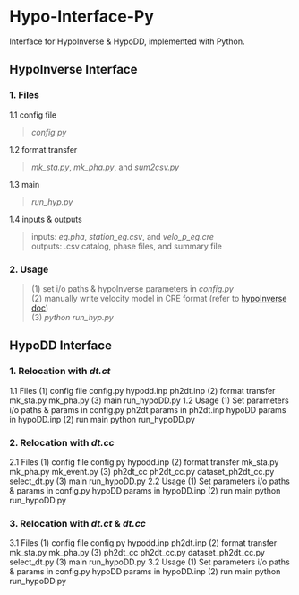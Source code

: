 # Hypo-Interface-Py
Interface for HypoInverse & HypoDD, implemented with Python. <br>

## HypoInverse Interface
### 1. Files  
1.1 config file  <br>
>*config.py*  <br>

1.2 format transfer  <br>
>*mk_sta.py*, *mk_pha.py*, and *sum2csv.py*  <br>

1.3 main  <br>
>*run_hyp.py*  <br>

1.4 inputs & outputs <br>
>inputs: *eg.pha*, *station_eg.csv*, and *velo_p_eg.cre*  <br>
>outputs: .csv catalog, phase files, and  summary file  <br>

### 2. Usage
>(1) set i/o paths & hypoInverse parameters in *config.py*  <br>
>(2) manually write velocity model in CRE format (refer to [hypoInverse doc](https://pubs.usgs.gov/of/2002/0171/pdf/of02-171.pdf)) <br>
>(3) *python run_hyp.py*  <br>

## HypoDD Interface  
### 1. Relocation with *dt.ct*  
1.1 Files
  (1) config file
    config.py
    hypodd.inp
    ph2dt.inp
  (2) format transfer
    mk_sta.py
    mk_pha.py
  (3) main
    run_hypoDD.py
1.2 Usage
  (1) Set parameters
    i/o paths & params in config.py
    ph2dt params in ph2dt.inp
    hypoDD params in hypoDD.inp
  (2) run main
    python run_hypoDD.py

### 2. Relocation with *dt.cc*  
2.1 Files
  (1) config file
    config.py
    hypodd.inp
  (2) format transfer
    mk_sta.py
    mk_pha.py
    mk_event.py
  (3) ph2dt_cc
    ph2dt_cc.py
    dataset_ph2dt_cc.py
    select_dt.py
  (3) main
    run_hypoDD.py
2.2 Usage
  (1) Set parameters
    i/o paths & params in config.py
    hypoDD params in hypoDD.inp
  (2) run main
    python run_hypoDD.py

### 3. Relocation with *dt.ct* & *dt.cc*  
3.1 Files
  (1) config file
    config.py
    hypodd.inp
    ph2dt.inp
  (2) format transfer
    mk_sta.py
    mk_pha.py
  (3) ph2dt_cc
    ph2dt_cc.py
    dataset_ph2dt_cc.py
    select_dt.py
  (3) main
    run_hypoDD.py
3.2 Usage
  (1) Set parameters
    i/o paths & params in config.py
    hypoDD params in hypoDD.inp
  (2) run main
    python run_hypoDD.py
    